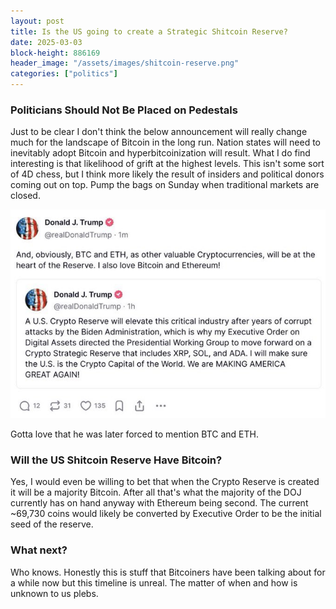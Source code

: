 ```yaml
---
layout: post
title: Is the US going to create a Strategic Shitcoin Reserve?
date: 2025-03-03
block-height: 886169
header_image: "/assets/images/shitcoin-reserve.png"
categories: ["politics"]
---
```


### Politicians Should Not Be Placed on Pedestals
Just to be clear I don't think the below announcement will really change much for the landscape of Bitcoin in the long run. Nation states will need to inevitably adopt Bitcoin and hyperbitcoinization will result. What I do find interesting is that likelihood of grift at the highest levels. This isn't some sort of 4D chess, but I think more likely the result of insiders and political donors coming out on top. Pump the bags on Sunday when traditional markets are closed. 

![Strategic Shitcoins](../../assets/images/don-strategic-shitcoins.jpeg)

Gotta love that he was later forced to mention BTC and ETH. 
### Will the US Shitcoin Reserve Have Bitcoin?
Yes, I would even be willing to bet that when the Crypto Reserve is created it will be a majority Bitcoin. After all that's what the majority of the DOJ currently has on hand anyway with Ethereum being second. The current ~69,730 coins would likely be converted by Executive Order to be the initial seed of the reserve. 

### What next?
Who knows. Honestly this is stuff that Bitcoiners have been talking about for a while now but this timeline is unreal. The matter of when and how is unknown to us plebs. 

